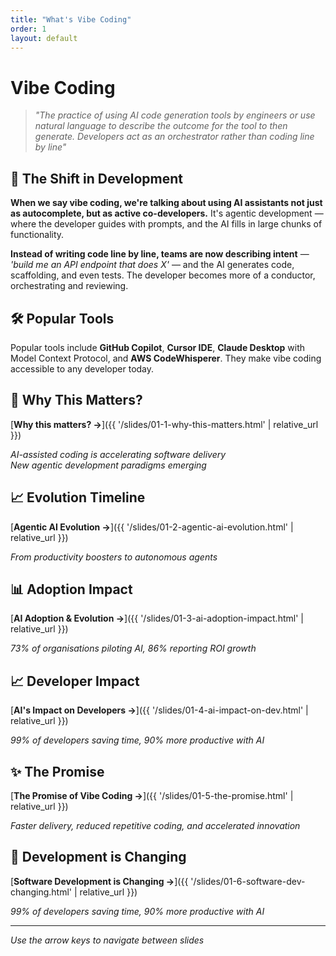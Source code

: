```yaml
---
title: "What's Vibe Coding"
order: 1
layout: default
---
```

# Vibe Coding

> *"The practice of using AI code generation tools by engineers or use natural language to describe the outcome for the tool to then generate. Developers act as an orchestrator rather than coding line by line"*

## 🎯 The Shift in Development

**When we say vibe coding, we're talking about using AI assistants not just as autocomplete, but as active co-developers.** It's agentic development — where the developer guides with prompts, and the AI fills in large chunks of functionality.

**Instead of writing code line by line, teams are now describing intent** — *'build me an API endpoint that does X'* — and the AI generates code, scaffolding, and even tests. The developer becomes more of a conductor, orchestrating and reviewing.

## 🛠️ Popular Tools

Popular tools include **GitHub Copilot**, **Cursor IDE**, **Claude Desktop** with Model Context Protocol, and **AWS CodeWhisperer**. They make vibe coding accessible to any developer today.

## 🤔 Why This Matters?

[**Why this matters? →**]({{ '/slides/01-1-why-this-matters.html' | relative_url }})

*AI-assisted coding is accelerating software delivery*  
*New agentic development paradigms emerging*

## 📈 Evolution Timeline

[**Agentic AI Evolution →**]({{ '/slides/01-2-agentic-ai-evolution.html' | relative_url }})

*From productivity boosters to autonomous agents*

## 📊 Adoption Impact

[**AI Adoption & Evolution →**]({{ '/slides/01-3-ai-adoption-impact.html' | relative_url }})

*73% of organisations piloting AI, 86% reporting ROI growth*

## 📈 Developer Impact

[**AI's Impact on Developers →**]({{ '/slides/01-4-ai-impact-on-dev.html' | relative_url }})

*99% of developers saving time, 90% more productive with AI*

## ✨ The Promise

[**The Promise of Vibe Coding →**]({{ '/slides/01-5-the-promise.html' | relative_url }})

*Faster delivery, reduced repetitive coding, and accelerated innovation*

## 🔄 Development is Changing

[**Software Development is Changing →**]({{ '/slides/01-6-software-dev-changing.html' | relative_url }})

*99% of developers saving time, 90% more productive with AI*

---

*Use the arrow keys to navigate between slides*

